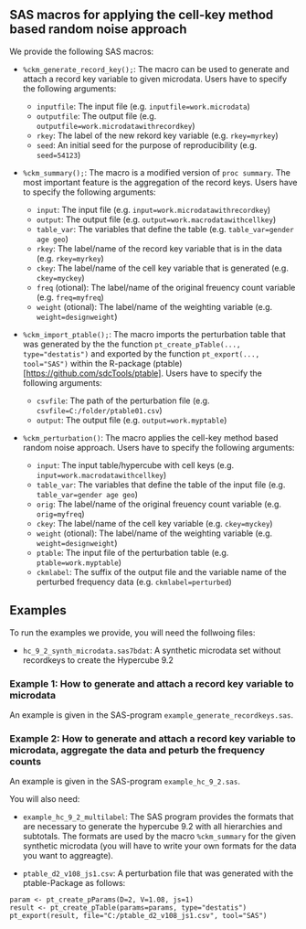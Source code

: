 

## SAS macros for applying the cell-key method based random noise approach

We provide the following SAS macros:

- `%ckm_generate_record_key();`: The macro can be used to generate and attach a record key variable to given microdata. Users have to specify the following arguments:
    + `inputfile`: The input file (e.g. `inputfile=work.microdata`)
    + `outputfile`: The output file (e.g. `outputfile=work.microdatawithrecordkey`)
    + `rkey`: The label of the new rekord key variable (e.g. `rkey=myrkey`)
    + `seed`: An initial seed for the purpose of reproducibility (e.g. `seed=54123`)

- `%ckm_summary();`: The macro is a modified version of `proc summary`. The most important feature is the aggregation of the record keys. Users have to specify the following arguments:
    + `input`: The input file (e.g. `input=work.microdatawithrecordkey`)
    + `output`: The output file (e.g. `output=work.macrodatawithcellkey`)
    + `table_var`: The variables that define the table (e.g. `table_var=gender age geo`)
    + `rkey`: The label/name of the record key variable that is in the data (e.g. `rkey=myrkey`)
    + `ckey`: The label/name of the cell key variable that is generated (e.g. `ckey=myckey`)
    + `freq` (otional): The label/name of the original freuency count variable (e.g. `freq=myfreq`)
    + `weight` (otional): The label/name of the weighting variable (e.g. `weight=designweight`)

- `%ckm_import_ptable();`: The macro imports the perturbation table that was generated by the the function `pt_create_pTable(..., type="destatis")` and exported by the function `pt_export(..., tool="SAS")` within the R-package (ptable)[https://github.com/sdcTools/ptable]. Users have to specify the following arguments:
    + `csvfile`: The path of the perturbation file (e.g. `csvfile=C:/folder/ptable01.csv`)
    + `output`: The output file (e.g. `output=work.myptable`)
    
- `%ckm_perturbation()`: The macro applies the cell-key method based random noise approach. Users have to specify the following arguments:
    + `input`: The input table/hypercube with cell keys (e.g. `input=work.macrodatawithcellkey`)
    + `table_var`: The variables that define the table of the input file (e.g. `table_var=gender age geo`)
    + `orig`: The label/name of the original freuency count variable (e.g. `orig=myfreq`)
    + `ckey`: The label/name of the cell key variable (e.g. `ckey=myckey`)
    + `weight` (otional): The label/name of the weighting variable (e.g. `weight=designweight`)
    + `ptable`: The input file of the perturbation table (e.g. `ptable=work.myptable`)
    + `ckmlabel`: The suffix of the output file and the variable name of the perturbed frequency data (e.g. `ckmlabel=perturbed`)


## Examples 

To run the examples we provide, you will need the follwoing files:

- `hc_9_2_synth_microdata.sas7bdat`: A synthetic microdata set without recordkeys to create the Hypercube 9.2



### Example 1: How to generate and attach a record key variable to microdata

An example is given in the SAS-program `example_generate_recordkeys.sas`.


### Example 2: How to generate and attach a record key variable to microdata, aggregate the data and peturb the frequency counts

An example is given in the SAS-program `example_hc_9_2.sas`. 

You will also need:

- `example_hc_9_2_multilabel`: The SAS program provides the formats that are necessary to generate the hypercube 9.2 with all hierarchies and subtotals. The formats are used by the macro `%ckm_summary` for the given synthetic microdata (you will have to write your own formats for the data you want to aggreagte).

- `ptable_d2_v108_js1.csv`: A perturbation file that was generated with the ptable-Package as follows: 
```
param <- pt_create_pParams(D=2, V=1.08, js=1)
result <- pt_create_pTable(params=params, type="destatis")
pt_export(result, file="C:/ptable_d2_v108_js1.csv", tool="SAS")
```
